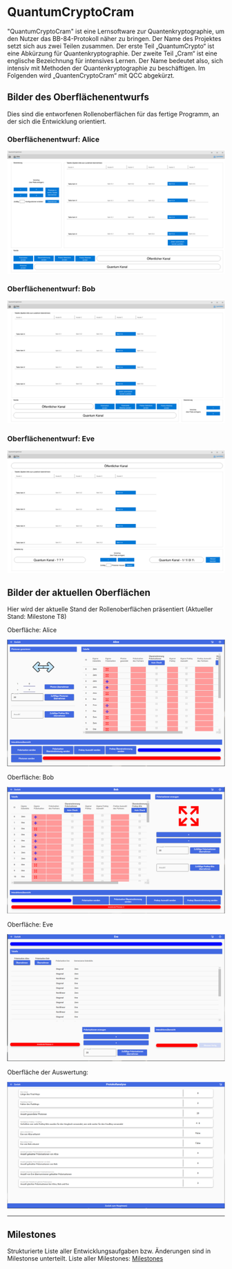 # QuantumCryptoCram

"QuantumCryptoCram" ist eine Lernsoftware zur Quantenkryptographie, um den Nutzer das BB-84-Protokoll näher zu bringen.
Der Name des Projektes setzt sich aus zwei Teilen zusammen.
Der erste Teil „QuantumCrypto“ ist eine Abkürzung für Quantenkryptographie.
Der zweite Teil „Cram“ ist eine englische Bezeichnung für intensives Lernen.
Der Name bedeutet also, sich intensiv mit Methoden der Quantenkryptographie zu beschäftigen.
Im Folgenden wird „QuantenCryptoCram“ mit QCC abgekürzt.

## Bilder des Oberflächenentwurfs

Dies sind die entworfenen Rollenoberflächen für das fertige Programm, an der sich die Entwicklung orientiert.

### Oberflächenentwurf: Alice

![Alice Oberfläche](./09_Sonstiges/SWP-Bilder/Alice.png)


### Oberflächenentwurf: Bob

![Bob Oberfläche](./09_Sonstiges/SWP-Bilder/Bob.png)


### Oberflächenentwurf: Eve

![Eve Oberfläche](./09_Sonstiges/SWP-Bilder/Eve.png)


## Bilder der aktuellen Oberflächen

Hier wird der aktuelle Stand der Rollenoberflächen präsentiert (Aktueller Stand: Milestone T8)


Oberfläche: Alice

![Alice Oberfläche](./09_Sonstiges/SWP-Bilder/AliceO.png)


Oberfläche: Bob

![Bob Oberfläche](./09_Sonstiges/SWP-Bilder/BobO.png)


Oberfläche: Eve

![Eve Oberfläche](./09_Sonstiges/SWP-Bilder/EveO.png)


Oberfläche der Auswertung:

![Auswertungs-Oberfläche](./09_Sonstiges/SWP-Bilder/Auswertung.png)



---
## Milestones

Strukturierte Liste aller Entwicklungsaufgaben bzw. Änderungen sind in Milestonse unterteilt.
Liste aller Milestones:
[Milestones](https://git.oth-aw.de/swp/sose2021/team_c/quantumcryptocram/-/milestones?sort=due_date_desc&state=all)